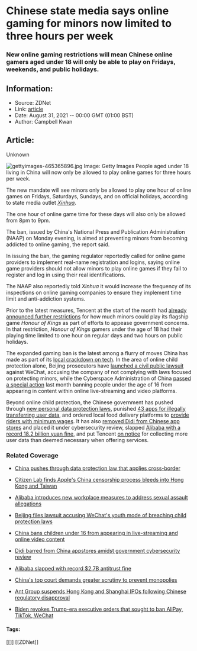 # Chinese state media says online gaming for minors now limited to three hours per week
### New online gaming restrictions will mean Chinese online gamers aged under 18 will only be able to play on Fridays, weekends, and public holidays.

## Information:
+ Source: ZDNet
+ Link: [article](https://www.zdnet.com/article/chinese-state-media-says-online-gaming-for-minors-now-limited-to-three-hours-per-week/)
+ Date: August 31, 2021 -- 00:00 GMT (01:00 BST)
+ Author: Campbell Kwan


## Article:
Unknown

![gettyimages-465365896.jpg](https://www.zdnet.com/a/hub/i/r/2021/08/30/af793cfd-d619-4579-bdfc-cee6baa166ea/resize/1200xauto/2805632da25bbe606af400fc4a72c419/gettyimages-465365896.jpg)
 Image: Getty Images
 People aged under 18 living in China will now only be allowed to play online games for three hours per week.

The new mandate will see minors only be allowed to play one hour of online games on Fridays, Saturdays, Sundays, and on official holidays, according to state media outlet *[Xinhua](http://www.news.cn/english/2021-08/30/c_1310157506.htm)*. 

The one hour of online game time for these days will also only be allowed from 8pm to 9pm. 

The ban, issued by China's National Press and Publication Administration (NAAP) on Monday evening, is aimed at preventing minors from becoming addicted to online gaming, the report said. 

In issuing the ban, the gaming regulator reportedly called for online game providers to implement real-name registration and logins, saying online game providers should not allow minors to play online games if they fail to register and log in using their real identifications. 

The NAAP also reportedly told *Xinhua* it would increase the frequency of its inspections on online gaming companies to ensure they implement time limit and anti-addiction systems. 

Prior to the latest measures, Tencent at the start of the month had [already announced further restrictions](https://www.scmp.com/tech/big-tech/article/3143779/tencent-cuts-kids-playing-time-flagship-game-honour-kings-appease) for how much minors could play its flagship game *Honour of Kings* as part of efforts to appease government concerns. In that restriction, *Honour of Kings* gamers under the age of 18 had their playing time limited to one hour on regular days and two hours on public holidays. 






The expanded gaming ban is the latest among a flurry of moves China has made as part of its [local crackdown on tech](https://www.zdnet.com/article/china-reportedly-warns-local-tech-companies-of-increased-cybersecurity-oversight/). In the area of online child protection alone, Beijing prosecutors have [launched a civil public lawsuit](https://www.zdnet.com/article/beijing-files-lawsuit-accusing-wechats-youth-mode-of-breaching-child-protection-laws/) against WeChat, accusing the company of not complying with laws focused on protecting minors, while the Cyberspace Administration of China [passed a special action](https://www.zdnet.com/article/china-bans-children-under-16-from-appearing-in-livestreaming-and-online-video-content/) last month banning people under the age of 16 from appearing in content within online live-streaming and video platforms. 

Beyond online child protection, the Chinese government has pushed through [new personal data protection laws](https://www.zdnet.com/article/china-pushes-through-data-protection-law-that-applies-cross-border/), punished [43 apps for illegally transferring user data](https://www.miit.gov.cn/xwdt/gxdt/sjdt/art/2021/art_8c2a4fc09c234122a48174d4d850c214.html), and ordered local food delivery platforms to [provide riders with minimum wages](https://www.zdnet.com/article/china-issues-mandate-for-food-delivery-riders-to-have-minimum-wages-and-expanded-workers-rights/). It has also [removed Didi from Chinese app stores](https://www.zdnet.com/article/didi-barred-from-china-appstores-amidst-government-cybersecurity-review/) and placed it under cybersecurity review, slapped [Alibaba with a record 18.2 billion yuan fine](https://www.zdnet.com/article/alibaba-slapped-with-record-2-7b-antitrust-fine/), and put Tencent [on notice](https://www.zdnet.com/article/china-calls-out-33-apps-for-collecting-more-user-data-than-necessary/) for collecting more user data than deemed necessary when offering services.

### Related Coverage

* [China pushes through data protection law that applies cross-border](/article/china-pushes-through-data-protection-law-that-applies-cross-border/)
* [Citizen Lab finds Apple's China censorship process bleeds into Hong Kong and Taiwan](/article/citizen-lab-finds-apples-china-censorship-process-bleeds-into-hong-kong-and-taiwan/)  

* [Alibaba introduces new workplace measures to address sexual assault allegations](/article/alibaba-introduces-new-workplace-measures-to-address-sexual-assault-allegations/)  

* [Beijing files lawsuit accusing WeChat's youth mode of breaching child protection laws](/article/beijing-files-lawsuit-accusing-wechats-youth-mode-of-breaching-child-protection-laws/)  

* [China bans children under 16 from appearing in live-streaming and online video content](https://www.zdnet.com/article/china-bans-children-under-16-from-appearing-in-livestreaming-and-online-video-content/)
* [Didi barred from China appstores amidst government cybersecurity review](https://www.zdnet.com/article/didi-barred-from-china-appstores-amidst-government-cybersecurity-review/)
* [Alibaba slapped with record $2.7B antitrust fine](https://www.zdnet.com/article/alibaba-slapped-with-record-2-7b-antitrust-fine/)  

* [China's top court demands greater scrutiny to prevent monopolies](https://www.zdnet.com/article/chinas-top-court-demands-greater-scrutiny-to-prevent-monopolies/)
* [Ant Group suspends Hong Kong and Shanghai IPOs following Chinese regulatory disapproval](https://www.zdnet.com/article/ant-group-suspends-hong-kong-and-shanghai-ipos-following-chinese-regulatory-disapproval/)
* [Biden revokes Trump-era executive orders that sought to ban AliPay, TikTok, WeChat](https://www.zdnet.com/article/us-president-biden-revokes-trump-era-executive-orders-that-banned-alipay-tiktok-wechat/)





#### Tags:
[[]] [[ZDNet]]
